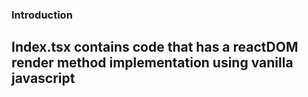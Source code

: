 ### Introduction

## Index.tsx contains code that has a reactDOM render method implementation using vanilla javascript 
